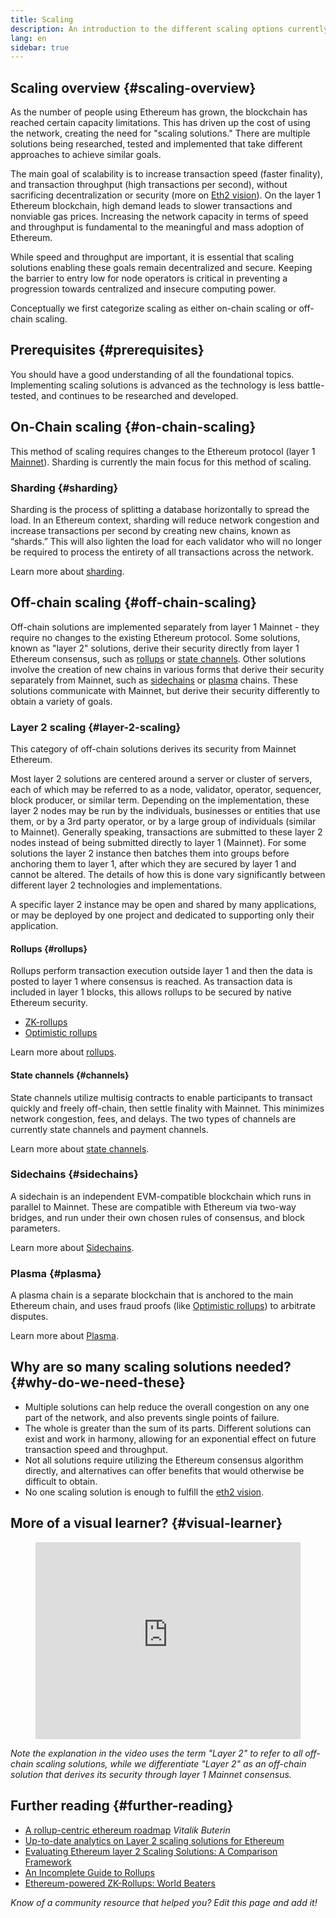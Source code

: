 ```yaml
---
title: Scaling
description: An introduction to the different scaling options currently being developed by the Ethereum community.
lang: en
sidebar: true
---
```


## Scaling overview {#scaling-overview}

As the number of people using Ethereum has grown, the blockchain has reached certain capacity limitations. This has driven up the cost of using the network, creating the need for "scaling solutions." There are multiple solutions being researched, tested and implemented that take different approaches to achieve similar goals.

The main goal of scalability is to increase transaction speed (faster finality), and transaction throughput (high transactions per second), without sacrificing decentralization or security (more on [Eth2 vision](/eth2/vision/)). On the layer 1 Ethereum blockchain, high demand leads to slower transactions and nonviable gas prices. Increasing the network capacity in terms of speed and throughput is fundamental to the meaningful and mass adoption of Ethereum.

While speed and throughput are important, it is essential that scaling solutions enabling these goals remain decentralized and secure. Keeping the barrier to entry low for node operators is critical in preventing a progression towards centralized and insecure computing power.

Conceptually we first categorize scaling as either on-chain scaling or off-chain scaling.

## Prerequisites {#prerequisites}

You should have a good understanding of all the foundational topics. Implementing scaling solutions is advanced as the technology is less battle-tested, and continues to be researched and developed.

## On-Chain scaling {#on-chain-scaling}

This method of scaling requires changes to the Ethereum protocol (layer 1 [Mainnet](/glossary/#mainnet)). Sharding is currently the main focus for this method of scaling.

### Sharding {#sharding}

Sharding is the process of splitting a database horizontally to spread the load. In an Ethereum context, sharding will reduce network congestion and increase transactions per second by creating new chains, known as “shards.” This will also lighten the load for each validator who will no longer be required to process the entirety of all transactions across the network.

Learn more about [sharding](/eth2/shard-chains/).

## Off-chain scaling {#off-chain-scaling}

Off-chain solutions are implemented separately from layer 1 Mainnet - they require no changes to the existing Ethereum protocol. Some solutions, known as "layer 2" solutions, derive their security directly from layer 1 Ethereum consensus, such as [rollups](/developers/docs/scaling/layer-2-rollups/) or [state channels](/developers/docs/scaling/state-channels/). Other solutions involve the creation of new chains in various forms that derive their security separately from Mainnet, such as [sidechains](#sidechains) or [plasma](#plasma) chains. These solutions communicate with Mainnet, but derive their security differently to obtain a variety of goals.

### Layer 2 scaling {#layer-2-scaling}

This category of off-chain solutions derives its security from Mainnet Ethereum.

Most layer 2 solutions are centered around a server or cluster of servers, each of which may be referred to as a node, validator, operator, sequencer, block producer, or similar term. Depending on the implementation, these layer 2 nodes may be run by the individuals, businesses or entities that use them, or by a 3rd party operator, or by a large group of individuals (similar to Mainnet). Generally speaking, transactions are submitted to these layer 2 nodes instead of being submitted directly to layer 1 (Mainnet). For some solutions the layer 2 instance then batches them into groups before anchoring them to layer 1, after which they are secured by layer 1 and cannot be altered. The details of how this is done vary significantly between different layer 2 technologies and implementations.

A specific layer 2 instance may be open and shared by many applications, or may be deployed by one project and dedicated to supporting only their application.

#### Rollups {#rollups}

Rollups perform transaction execution outside layer 1 and then the data is posted to layer 1 where consensus is reached. As transaction data is included in layer 1 blocks, this allows rollups to be secured by native Ethereum security.

- [ZK-rollups](/developers/docs/scaling/layer-2-rollups/#zk-rollups)
- [Optimistic rollups](/developers/docs/scaling/layer-2-rollups/#optimistic-rollups)

Learn more about [rollups](/developers/docs/scaling/layer-2-rollups/).

#### State channels {#channels}

State channels utilize multisig contracts to enable participants to transact quickly and freely off-chain, then settle finality with Mainnet. This minimizes network congestion, fees, and delays. The two types of channels are currently state channels and payment channels.

Learn more about [state channels](/developers/docs/scaling/state-channels/).

### Sidechains {#sidechains}

A sidechain is an independent EVM-compatible blockchain which runs in parallel to Mainnet. These are compatible with Ethereum via two-way bridges, and run under their own chosen rules of consensus, and block parameters.

Learn more about [Sidechains](/developers/docs/scaling/sidechains/).

### Plasma {#plasma}

A plasma chain is a separate blockchain that is anchored to the main Ethereum chain, and uses fraud proofs (like [Optimistic rollups](/developers/docs/scaling/layer-2-rollups/#optimistic-rollups)) to arbitrate disputes.

Learn more about [Plasma](/developers/docs/scaling/plasma/).

## Why are so many scaling solutions needed? {#why-do-we-need-these}

- Multiple solutions can help reduce the overall congestion on any one part of the network, and also prevents single points of failure.
- The whole is greater than the sum of its parts. Different solutions can exist and work in harmony, allowing for an exponential effect on future transaction speed and throughput.
- Not all solutions require utilizing the Ethereum consensus algorithm directly, and alternatives can offer benefits that would otherwise be difficult to obtain.
- No one scaling solution is enough to fulfill the [eth2 vision](/eth2/vision/).

## More of a visual learner? {#visual-learner}

<figure>
  <iframe width="100%" height="315" src="https://www.youtube.com/embed/BgCgauWVTs0" frameborder="0" allow="accelerometer; autoplay; clipboard-write; encrypted-media; gyroscope; picture-in-picture" allowfullscreen></iframe>
</figure>

_Note the explanation in the video uses the term "Layer 2" to refer to all off-chain scaling solutions, while we differentiate "Layer 2" as an off-chain solution that derives its security through layer 1 Mainnet consensus._

## Further reading {#further-reading}

- [A rollup-centric ethereum roadmap](https://ethereum-magicians.org/t/a-rollup-centric-ethereum-roadmap/4698) _Vitalik Buterin_
- [Up-to-date analytics on Layer 2 scaling solutions for Ethereum](https://www.l2beat.com/)
- [Evaluating Ethereum layer 2 Scaling Solutions: A Comparison Framework](https://medium.com/matter-labs/evaluating-ethereum-l2-scaling-solutions-a-comparison-framework-b6b2f410f955)
- [An Incomplete Guide to Rollups](https://vitalik.ca/general/2021/01/05/rollup.html)
- [Ethereum-powered ZK-Rollups: World Beaters](https://hackmd.io/@canti/rkUT0BD8K)

_Know of a community resource that helped you? Edit this page and add it!_
